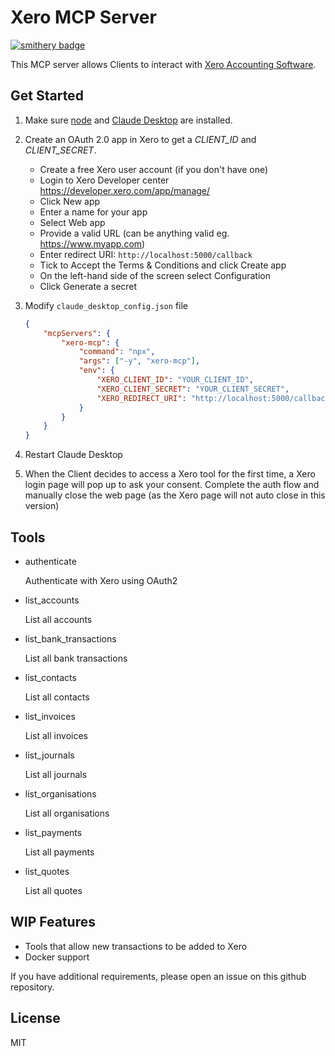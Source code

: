 # Xero MCP Server
[![smithery badge](https://smithery.ai/badge/xero-mcp)](https://smithery.ai/server/xero-mcp)

This MCP server allows Clients to interact with [Xero Accounting Software](https://www.xero.com).

## Get Started

1. Make sure [node](https://nodejs.org) and [Claude Desktop](https://claude.ai/download) are installed.

2. Create an OAuth 2.0 app in Xero to get a *CLIENT_ID* and *CLIENT_SECRET*.

    * Create a free Xero user account (if you don't have one) 
    * Login to Xero Developer center https://developer.xero.com/app/manage/
    * Click New app
    * Enter a name for your app
    * Select Web app
    * Provide a valid URL (can be anything valid eg. https://www.myapp.com)
    * Enter redirect URI: `http://localhost:5000/callback`
    * Tick to Accept the Terms & Conditions and click Create app
    * On the left-hand side of the screen select Configuration
    * Click Generate a secret

3. Modify `claude_desktop_config.json` file

    ```json
    {
        "mcpServers": {
            "xero-mcp": {
                "command": "npx",
                "args": ["-y", "xero-mcp"],
                "env": {
                    "XERO_CLIENT_ID": "YOUR_CLIENT_ID",
                    "XERO_CLIENT_SECRET": "YOUR_CLIENT_SECRET",
                    "XERO_REDIRECT_URI": "http://localhost:5000/callback"
                }
            }
        }
    }
    ```

4. Restart Claude Desktop

5. When the Client decides to access a Xero tool for the first time, a Xero login page will pop up to ask your consent. Complete the auth flow and manually close the web page (as the Xero page will not auto close in this version)

## Tools

- authenticate

    Authenticate with Xero using OAuth2

- list_accounts

    List all accounts

- list_bank_transactions

    List all bank transactions

- list_contacts

    List all contacts

- list_invoices

    List all invoices

- list_journals

    List all journals

- list_organisations

    List all organisations

- list_payments

    List all payments

- list_quotes

    List all quotes

## WIP Features

- Tools that allow new transactions to be added to Xero
- Docker support

If you have additional requirements, please open an issue on this github repository.

## License

MIT
